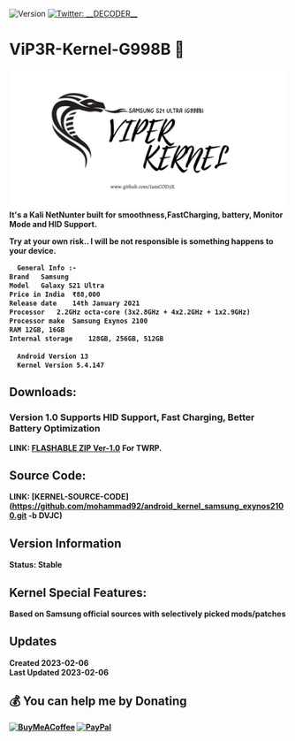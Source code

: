 ![Version](https://img.shields.io/badge/version-1.0-blue.svg?cacheSeconds=2592000)
[![Twitter: \_\_DECODER\_\_](https://img.shields.io/twitter/follow/\_\_DECODER\_\_.svg?style=social)](https://twitter.com/\_\_DECODER\_\_)


# ViP3R-Kernel-G998B 👋
![alt text](https://github.com/IamCOD3X/ViP3R-KERNEL-G998B/blob/main/VIPER_S21_Ultra.png?raw=true)
  <b> It's a Kali NetNunter built for smoothness,FastCharging, battery, Monitor Mode and HID Support.
  
  Try at your own risk.. I will be not responsible is something happens to your device.
  
```
  General Info :-
Brand	Samsung
Model	Galaxy S21 Ultra
Price in India	₹88,000
Release date	14th January 2021
Processor	2.2GHz octa-core (3x2.8GHz + 4x2.2GHz + 1x2.9GHz)
Processor make	Samsung Exynos 2100
RAM	12GB, 16GB
Internal storage	128GB, 256GB, 512GB
  
  Android Version 13
  Kernel Version 5.4.147
  ```
## Downloads:
  ### Version 1.0 Supports HID Support, Fast Charging, Better Battery Optimization
  
  <b> LINK: [FLASHABLE ZIP Ver-1.0](https://mega.nz/file/PzYhgBiL#ppYYCn4evwHwaQA2r4xtNrwHBnLe7RWZrccUuAH_9H4) For TWRP. <br>
  
## Source Code:
  LINK: [KERNEL-SOURCE-CODE](https://github.com/mohammad92/android_kernel_samsung_exynos2100.git -b DVJC)
  
## Version Information
  Status: Stable
    

## Kernel Special Features: 
  Based on Samsung official sources with selectively picked mods/patches

## Updates
  Created 2023-02-06 <br>
  Last Updated 2023-02-06


## 💰 You can help me by Donating
  [![BuyMeACoffee](https://img.shields.io/badge/Buy%20Me%20a%20Coffee-ffdd00?style=for-the-badge&logo=buy-me-a-coffee&logoColor=black)](https://buymeacoffee.com/iamcoder) [![PayPal](https://img.shields.io/badge/PayPal-00457C?style=for-the-badge&logo=paypal&logoColor=white)](https://paypal.me/IamCODER)
